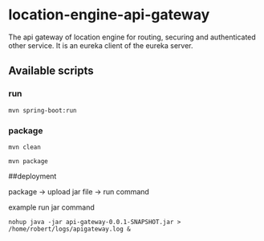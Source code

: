 # location-engine-api-gateway
The api gateway of location engine for routing, securing and authenticated other service. It is an eureka client of the eureka server.

## Available scripts

### run
`mvn spring-boot:run`

### package
`mvn clean`

`mvn package`

##deployment

package -> upload jar file -> run command

example run jar command

```nohup java -jar api-gateway-0.0.1-SNAPSHOT.jar > /home/robert/logs/apigateway.log &```